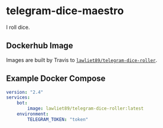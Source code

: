 # telegram-dice-maestro

I roll dice.

## Dockerhub Image

Images are built by Travis to
[`lawliet89/telegram-dice-roller`](https://hub.docker.com/r/lawliet89/telegram-dice-roller).

## Example Docker Compose

```yaml
version: "2.4"
services:
    bot:
        image: lawliet89/telegram-dice-roller:latest
    environment:
        TELEGRAM_TOKEN: "token"
```
